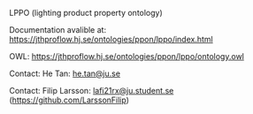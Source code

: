 LPPO (lighting product property ontology)

Documentation avalible at: https://jthproflow.hj.se/ontologies/ppon/lppo/index.html

OWL: https://jthproflow.hj.se/ontologies/ppon/lppo/ontology.owl

Contact: He Tan: he.tan@ju.se

Contact: Filip Larsson: lafi21rx@ju.student.se (https://github.com/LarssonFilip)
